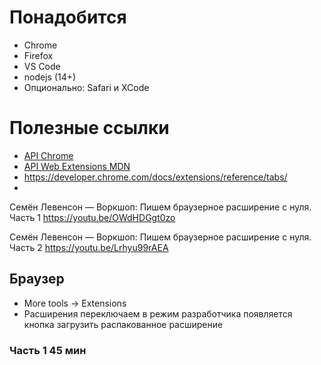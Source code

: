 # Понадобится
- Chrome
- Firefox
- VS Code
- nodejs (14+)
- Опционально: Safari и XCode

# Полезные ссылки
- [API Chrome](https://developer.chrome.com/docs/extensions/reference/)
- [API Web Extensions MDN](https://developer.mozilla.org/en-US/docs/Mozilla/Add-ons/WebExtensions)
- https://developer.chrome.com/docs/extensions/reference/tabs/
- 
Семён Левенсон — Воркшоп: Пишем браузерное расширение с нуля. Часть 1
https://youtu.be/OWdHDGgt0zo

Семён Левенсон — Воркшоп: Пишем браузерное расширение с нуля. Часть 2
https://youtu.be/Lrhyu99rAEA

## Браузер
* More tools -> Extensions
* Расширения переключаем в режим разработчика появляется кнопка загрузить распакованное расширение



### Часть 1 45 мин
